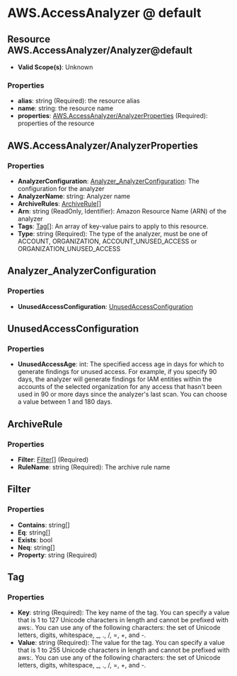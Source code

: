 # AWS.AccessAnalyzer @ default

## Resource AWS.AccessAnalyzer/Analyzer@default
* **Valid Scope(s)**: Unknown
### Properties
* **alias**: string (Required): the resource alias
* **name**: string: the resource name
* **properties**: [AWS.AccessAnalyzer/AnalyzerProperties](#awsaccessanalyzeranalyzerproperties) (Required): properties of the resource

## AWS.AccessAnalyzer/AnalyzerProperties
### Properties
* **AnalyzerConfiguration**: [Analyzer_AnalyzerConfiguration](#analyzeranalyzerconfiguration): The configuration for the analyzer
* **AnalyzerName**: string: Analyzer name
* **ArchiveRules**: [ArchiveRule](#archiverule)[]
* **Arn**: string (ReadOnly, Identifier): Amazon Resource Name (ARN) of the analyzer
* **Tags**: [Tag](#tag)[]: An array of key-value pairs to apply to this resource.
* **Type**: string (Required): The type of the analyzer, must be one of ACCOUNT, ORGANIZATION, ACCOUNT_UNUSED_ACCESS or ORGANIZATION_UNUSED_ACCESS

## Analyzer_AnalyzerConfiguration
### Properties
* **UnusedAccessConfiguration**: [UnusedAccessConfiguration](#unusedaccessconfiguration)

## UnusedAccessConfiguration
### Properties
* **UnusedAccessAge**: int: The specified access age in days for which to generate findings for unused access. For example, if you specify 90 days, the analyzer will generate findings for IAM entities within the accounts of the selected organization for any access that hasn't been used in 90 or more days since the analyzer's last scan. You can choose a value between 1 and 180 days.

## ArchiveRule
### Properties
* **Filter**: [Filter](#filter)[] (Required)
* **RuleName**: string (Required): The archive rule name

## Filter
### Properties
* **Contains**: string[]
* **Eq**: string[]
* **Exists**: bool
* **Neq**: string[]
* **Property**: string (Required)

## Tag
### Properties
* **Key**: string (Required): The key name of the tag. You can specify a value that is 1 to 127 Unicode characters in length and cannot be prefixed with aws:. You can use any of the following characters: the set of Unicode letters, digits, whitespace, _, ., /, =, +, and -. 
* **Value**: string (Required): The value for the tag. You can specify a value that is 1 to 255 Unicode characters in length and cannot be prefixed with aws:. You can use any of the following characters: the set of Unicode letters, digits, whitespace, _, ., /, =, +, and -. 

